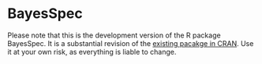 # BayesSpec

Please note that this is the development version of the R package BayesSpec. It is a substantial revision of the [existing pacakge in CRAN](https://cran.r-project.org/package=BayesSpec). Use it at your own risk, as everything is liable to change.
